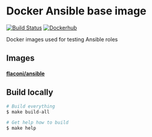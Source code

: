 # Docker Ansible base image

[![Build Status](https://travis-ci.org/Flaconi/docker-ansible.svg?branch=master)](https://travis-ci.org/Flaconi/docker-ansible)
[![Dockerhub](https://img.shields.io/badge/dockerhub-ansible-blue.svg)](https://hub.docker.com/r/flaconi/ansible)

Docker images used for testing Ansible roles


## Images

#### [flaconi/ansible](https://hub.docker.com/r/flaconi/ansible/tags)


## Build locally

```bash
# Build everything
$ make build-all

# Get help how to build
$ make help
```
